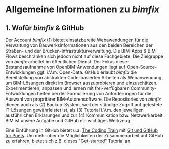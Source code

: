 # Allgemeine Informationen zu *bimfix*

## 1. Wofür *bimfix* & GitHub

Der Account *bimfix* (1) bietet einsatzbereite Webawendungen für die Verwaltung von Bauwerksinformationen aus den beiden Bereichen der Straßen- und der Brücken-Infrastrukturverwaltung. Die BIM-Apps & BIM-Flows beschränken sich jedoch nicht auf diese Fachgebiete. Die Zielgruppe von *bimfix* arbeitet im öffentlichen Dienst. Der Fokus dieser Bestandsaufnahme von OpenBIM-Anwendungen liegt auf Open-Source-Entwicklungen ggf. i.V.m. Open-Data. GitHub erlaubt *bimfix* die Bereitstellung von abstrakten Code-basierten Arbeiten als Webanwendung, um BIM-Lösungen direkt im Browser auszuprobieren und einzuschätzen. Experimentieren, anpassen und lernen mit frei-verfügbaren Community-Entwicklungen helfen bei der Formulierung von Anforderungen für die Auswahl von propritärer BIM-Autorensoftware. Die Repositories von *bimfix* dienen auch als (2) Backup-System, weil der ständige Zugriff auf getestete IT-Lösungen gewährleistet ist, als (3) Tutorial i.V.m. den jeweiligen ausführlichen Erklärungen und zur (4) Kommunikation bzw. Netzwerkarbeit. BIM ist unsere Aufgabe und GitHub ein wichtiges Werkzeug.

Eine Einführung in GitHub bietet u.a. [The Coding Train](https://github.com/CodingTrain) mit [Git und GitHub for Poets](https://youtu.be/BCQHnlnPusY). Um mehr über die Möglichkeiten der Zusammenarbeit auf GitHub zu erfahren, bietet sich z.B. dieses ["Get-started"](https://docs.github.com/de/get-started/quickstart/hello-world) Tutorial an.
